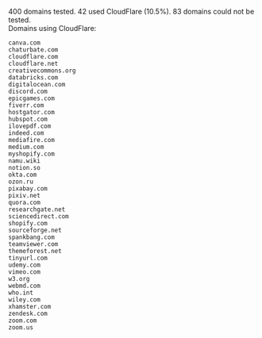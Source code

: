 400 domains tested. 42 used CloudFlare (10.5%). 83 domains could not be tested.<br>
Domains using CloudFlare:
```
canva.com
chaturbate.com
cloudflare.com
cloudflare.net
creativecommons.org
databricks.com
digitalocean.com
discord.com
epicgames.com
fiverr.com
hostgator.com
hubspot.com
ilovepdf.com
indeed.com
mediafire.com
medium.com
myshopify.com
namu.wiki
notion.so
okta.com
ozon.ru
pixabay.com
pixiv.net
quora.com
researchgate.net
sciencedirect.com
shopify.com
sourceforge.net
spankbang.com
teamviewer.com
themeforest.net
tinyurl.com
udemy.com
vimeo.com
w3.org
webmd.com
who.int
wiley.com
xhamster.com
zendesk.com
zoom.com
zoom.us
```
	
